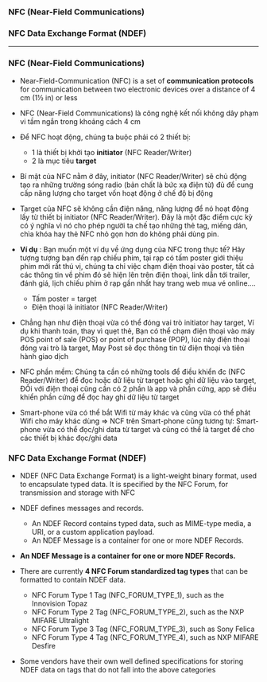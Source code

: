 ### NFC (Near-Field Communications)
### NFC Data Exchange Format (NDEF)
--------------------

### NFC (Near-Field Communications)

* Near-Field-Communication (NFC) is a set of **communication protocols** for communication between two electronic devices over a distance of 4 cm (1​1⁄2 in) or less

* NFC (Near-Field Communications) là công nghệ kết nối không dây phạm vi tầm ngắn trong khoảng cách 4 cm

* Để NFC hoạt động, chúng ta buộc phải có 2 thiết bị:
  * 1 là thiết bị khởi tạo **initiator** (NFC Reader/Writer)
  * 2 là mục tiêu **target**
  
* Bí mật của NFC nằm ở đây, initiator (NFC Reader/Writer) sẽ chủ động tạo ra những trường sóng radio (bản chất là bức xạ điện từ) đủ để cung cấp năng lượng cho target vốn hoạt động ở chế độ bị động

* Target của NFC sẽ không cần điện năng, năng lượng để nó hoạt động lấy từ thiết bị initiator (NFC Reader/Writer). Đây là một đặc điểm cực kỳ có ý nghĩa vì nó cho phép người ta chế tạo những thẻ tag, miếng dán, chìa khóa hay thẻ NFC nhỏ gọn hơn do không phải dùng pin.

* **Ví dụ** : Bạn muốn một ví dụ về ứng dụng của NFC trong thực tế? Hãy tượng tượng bạn đến rạp chiếu phim, tại rạp có tấm poster giới thiệu phim mới rất thú vị, chúng ta chỉ việc chạm điện thoại vào poster, tất cả các thông tin về phim đó sẽ hiện lên trên điện thoại, link dẫn tới trailer, đánh giá, lịch chiếu phim ở rạp gần nhất hay trang web mua vé online....
  * Tấm poster = target
  * Điện thoại là initiator (NFC Reader/Writer)

* Chẳng hạn như điện thoại vừa có thể đóng vai trò initiator hay target, Ví dụ khi thanh toán, thay vì quẹt thẻ, Bạn có thể chạm điện thoại vào máy POS point of sale (POS) or point of purchase (POP), lúc này điện thoại đóng vai trò là target, May Post sẽ đọc thông tin từ điện thoại và tiên hành giao dịch 

* NFC phần mềm: Chúng ta cần có những tools để điều khiển đc (NFC Reader/Writer) để đọc hoặc dữ liệu từ target hoặc ghi dữ liệu vào target, ĐỐi với điện thoại cũng cần có 2 phần là app và phần cứng, app sẽ điều khiển phần cứng để đọc hay ghi dữ liệu từ target


* Smart-phone vừa có thể bắt Wifi từ máy khác và cũng vừa có thể phát Wifi cho máy khác dùng => NCF trên Smart-phone cũng tương tự: Smart-phone vừa có thể đọc/ghi data từ target và cũng có thể là target để cho các thiết bị khác đọc/ghi data 


### NFC Data Exchange Format (NDEF)

* NDEF (NFC Data Exchange Format) is a light-weight binary format, used to encapsulate typed data. It is specified by the NFC Forum, for transmission and storage with NFC

* NDEF defines messages and records. 
  * An NDEF Record contains typed data, such as MIME-type media, a URI, or a custom application payload. 
  * An NDEF Message is a container for one or more NDEF Records.

* **An NDEF Message is a container for one or more NDEF Records.**

* There are currently **4 NFC Forum standardized tag types** that can be formatted to contain NDEF data.
  * NFC Forum Type 1 Tag (NFC_FORUM_TYPE_1), such as the Innovision Topaz
  * NFC Forum Type 2 Tag (NFC_FORUM_TYPE_2), such as the NXP MIFARE Ultralight
  * NFC Forum Type 3 Tag (NFC_FORUM_TYPE_3), such as Sony Felica
  * NFC Forum Type 4 Tag (NFC_FORUM_TYPE_4), such as NXP MIFARE Desfire

* Some vendors have their own well defined specifications for storing NDEF data on tags that do not fall into the above categories
















